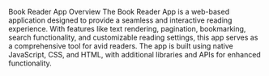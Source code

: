 Book Reader App
Overview
The Book Reader App is a web-based application designed to provide a seamless and interactive reading experience. With features like text rendering, pagination, bookmarking, search functionality, and customizable reading settings, this app serves as a comprehensive tool for avid readers. The app is built using native JavaScript, CSS, and HTML, with additional libraries and APIs for enhanced functionality.
